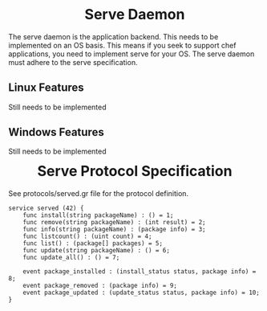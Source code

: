 <h1 align="center" style="margin-top: 0px;">Serve Daemon</h1>

The serve daemon is the application backend. This needs to be implemented on an OS basis. This means if you seek to support chef applications, you need to implement serve for your OS. The serve daemon must adhere to the serve specification.

## Linux Features

Still needs to be implemented

## Windows Features

Still needs to be implemented

<h1 align="center" style="margin-top: 0px;">Serve Protocol Specification</h1>

See protocols/served.gr file for the protocol definition.

```
service served (42) {
    func install(string packageName) : () = 1;
    func remove(string packageName) : (int result) = 2;
    func info(string packageName) : (package info) = 3;
    func listcount() : (uint count) = 4;
    func list() : (package[] packages) = 5;
    func update(string packageName) : () = 6;
    func update_all() : () = 7;
    
    event package_installed : (install_status status, package info) = 8;
    event package_removed : (package info) = 9;
    event package_updated : (update_status status, package info) = 10;
}
```
